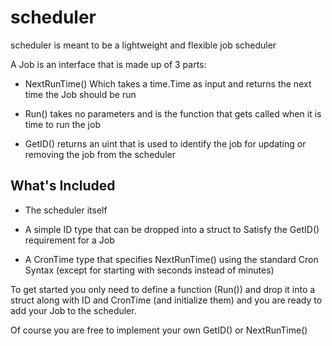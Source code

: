 scheduler
=========
scheduler is meant to be a lightweight and flexible job scheduler

A Job is an interface that is made up of 3 parts:

* NextRunTime() Which takes a time.Time as input and returns the next time 
the Job should be run

* Run() takes no parameters and is the function that gets called when 
it is time to run the job

* GetID() returns an uint that is used to identify the job for updating or
removing the job from the scheduler

What's Included
---------------
* The scheduler itself

* A simple ID type that can be dropped into a struct to Satisfy 
the GetID() requirement for a Job

* A CronTime type that specifies NextRunTime() using the standard Cron Syntax
(except for starting with seconds instead of minutes)

To get started you only need to define a function (Run()) and drop it into a struct along with ID and CronTime (and initialize them) and you are ready to add your Job to the scheduler.

Of course you are free to implement your own GetID() or NextRunTime()